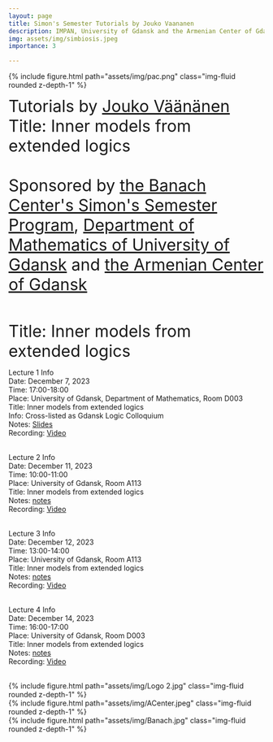 ```yaml
---
layout: page
title: Simon's Semester Tutorials by Jouko Vaananen 
description: IMPAN, University of Gdansk and the Armenian Center of Gdansk
img: assets/img/simbiosis.jpeg
importance: 3

---
```

{% include figure.html path="assets/img/pac.png"  class="img-fluid rounded z-depth-1" %}

<font size="+3"> Tutorials by <a href="https://www.illc.uva.nl/People/person/3606/Prof-dr-Jouko-V%C3%A4%C3%A4n%C3%A4nen"> Jouko Väänänen</a><br>
<font size="+3"> Title: Inner models from extended logics</font> <br><br>
<font size="+3"> Sponsored by <a href="https://www.impan.pl/en/activities/banach-center">the Banach Center's Simon's Semester Program</a>, <a href="https://en.mfi.ug.edu.pl/">Department of Mathematics of University of Gdansk</a> and <a href="https://www.facebook.com/people/Zwi%C4%85zek-Ormia%C5%84ski-w-Gda%C5%84sku/100064669963190/?refid=13">the Armenian Center of Gdansk</a></font> <br><br>


Title:  Inner models from extended logics </font> <br>

Lecture 1 Info<br>
Date: December 7, 2023<br>
Time: 17:00-18:00<br>
Place: University of Gdansk, Department of Mathematics, Room D003<br>
Title: Inner models from extended logics<br>
Info: Cross-listed as Gdansk Logic Colloquium<br>
Notes:  <a href="https://grigorsarg.github.io/assets/pdf/jol1.pdf">Slides</a> <br>
Recording: <a href="https://www.youtube.com/watch?v=TxvPCONMFdo&list=PLto-hJZvxwyZcarpl7mSOlJoVk2KIoNuK&index=16">Video</a><br><br>

Lecture 2 Info<br>
Date: December 11, 2023<br>
Time:  10:00-11:00 <br>
Place: University of Gdansk, Room A113 <br>
Title: Inner models from extended logics <br>
Notes:  <a href="https://grigorsarg.github.io/assets/pdf/jok11.pdf">notes</a> <br>
Recording: <a href="https://www.youtube.com/watch?v=XKsEMg1SA0s&list=PLto-hJZvxwyZcarpl7mSOlJoVk2KIoNuK&index=18">Video</a><br><br>

Lecture 3 Info<br>
Date: December 12, 2023<br>
Time:  13:00-14:00 <br>
Place: University of Gdansk, Room A113 <br>
Title: Inner models from extended logics <br>
Notes:  <a href="https://grigorsarg.github.io/assets/pdf/jok12.pdf">notes</a> <br>
Recording: <a href="https://www.youtube.com/watch?v=tAKK3sVUE5Y&list=PLto-hJZvxwyZcarpl7mSOlJoVk2KIoNuK&index=20">Video</a><br><br>

Lecture 4 Info<br>
Date: December 14, 2023<br>
Time:  16:00-17:00 <br>
Place: University of Gdansk, Room D003 <br>
Title: Inner models from extended logics <br>
Notes:  <a href="https://grigorsarg.github.io/assets/pdf/jok14.pdf">notes</a> <br>
Recording: <a href="https://www.youtube.com/watch?v=UYLdBoUpwPQ&list=PLto-hJZvxwyZcarpl7mSOlJoVk2KIoNuK&index=21">Video</a><br><br>


<div class="row">
     <div class="col-sm mt-2 mt-md-0">
        {% include figure.html path="assets/img/Logo 2.jpg" class="img-fluid rounded z-depth-1" %}
    </div>
     <div class="col-sm mt-3 mt-md-0">
        {% include figure.html path="assets/img/ACenter.jpeg" class="img-fluid rounded z-depth-1" %}
    </div>
    <div class="col-sm mt-2 mt-md-0">
        {% include figure.html path="assets/img/Banach.jpg" class="img-fluid rounded z-depth-1" %}
    </div>
</div>


